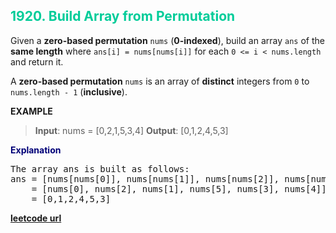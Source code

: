 <h2 style="color:#0C9;">1920. Build Array from Permutation</h2>

Given a **zero-based permutation** `nums` (**0-indexed**), build an array `ans` of the **same length** where `ans[i] = nums[nums[i]]` for each `0 <= i < nums.length` and return it.

A **zero-based permutation** `nums` is an array of **distinct** integers from `0` to `nums.length - 1` (**inclusive**).

**EXAMPLE**
>**Input**: nums = [0,2,1,5,3,4]
**Output**: [0,1,2,4,5,3]

<p style="color:#007;">
<b>Explanation</b>
<pre>
The array ans is built as follows: 
ans = [nums[nums[0]], nums[nums[1]], nums[nums[2]], nums[nums[3]], nums[nums[4]], nums[nums[5]]]
    = [nums[0], nums[2], nums[1], nums[5], nums[3], nums[4]]
    = [0,1,2,4,5,3]
</pre>
</p>

**[leetcode url](https://leetcode.com/problems/build-array-from-permutation/description/)**
